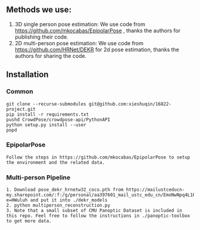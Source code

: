 ## Methods we use:
1. 3D single person pose estimation:
    We use code from https://github.com/mkocabas/EpipolarPose , thanks the authors for publishing their code.
2. 2D multi-person pose estimation:
    We use code from https://github.com/HRNet/DEKR for 2d pose estimation, thanks the authors for sharing the code. 


## Installation
### Common
```
git clone --recurse-submodules git@github.com:xieshuqin/16822-project.git
pip install -r requirements.txt
pushd CrowdPose/crowdpose-api/PythonAPI
python setup.py install --user
popd
```
### EpipolarPose
```
Follow the steps in https://github.com/mkocabas/EpipolarPose to setup the environment and the related data.
```
### Multi-person Pipeline
```
1. Download pose_dekr_hrnetw32_coco.pth from https://mailustceducn-my.sharepoint.com/:f:/g/personal/aa397601_mail_ustc_edu_cn/EmoNwNpq4L1FgUsC9KbWezABSotd3BGOlcWCdkBi91l50g?e=HWuluh and put it into ./dekr_models
2. python multiperson_reconstruction.py
3. Note that a small subset of CMU Panoptic Dataset is included in this repo. Feel free to follow the instructions in ./panoptic-toolbox to get more data.
```

